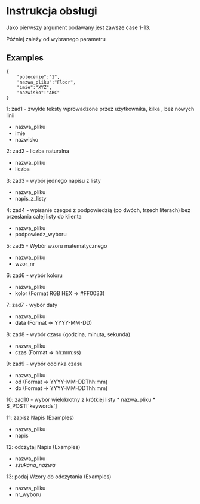 # Instrukcja obsługi
Jako pierwszy argument podawany jest zawsze case 1-13.

Później zależy od wybranego parametru

## Examples
```
{
    "polecenie":"1",
    "nazwa_pliku":"Floor",
    "imie":"XYZ",
    "nazwisko":"ABC"
}
```
1: zad1 - zwykłe teksty wprowadzone przez użytkownika, kilka , bez nowych linii
   * nazwa_pliku
   * imie
   * nazwisko
  
2: zad2 - liczba naturalna
   * nazwa_pliku
   * liczba
   
3: zad3 - wybór jednego napisu z listy
   * nazwa_pliku
   * napis_z_listy
   
4: zad4 - wpisanie czegoś z podpowiedzią (po dwóch, trzech literach) bez przesłania całej listy do
klienta
   * nazwa_pliku
   * podpowiedz_wyboru
   
5: zad5 - Wybór wzoru matematycznego
   * nazwa_pliku
   * wzor_nr
   
6: zad6 - wybór koloru
   * nazwa_pliku
   * kolor (Format RGB HEX => #FF0033)
   
7: zad7 - wybór daty
   * nazwa_pliku
   * data (Format => YYYY-MM-DD)
   
8: zad8 - wybór czasu (godzina, minuta, sekunda)
   * nazwa_pliku
   * czas (Format => hh:mm:ss)
  
9: zad9 - wybór odcinka czasu
   * nazwa_pliku
   * od (Format => YYYY-MM-DDThh:mm)
   * do (Format => YYYY-MM-DDThh:mm)
   
10: zad10 - wybór wielokrotny z krótkiej listy
    * nazwa_pliku
    * $_POST['keywords']

11: zapisz Napis (Examples)
   * nazwa_pliku
   * napis
   
12: odczytaj Napis (Examples)
   * nazwa_pliku
   * *szukana_nazwa*
   
13: podaj Wzory do odczytania (Examples)
   * nazwa_pliku
   * nr_wyboru
  
